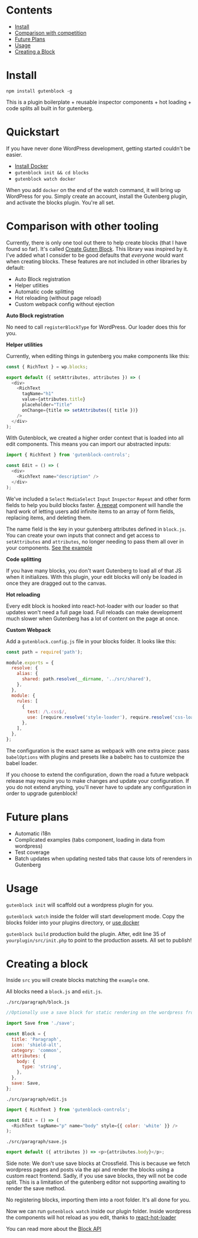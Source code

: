 # Contents

* [Install](#install)
* [Comparison with competition](#comparison-with-other-tooling)
* [Future Plans](#future-plans)
* [Usage](#usage)
* [Creating a Block](#creating-a-block)

# Install

`npm install gutenblock -g`

This is a plugin boilerplate + reusable inspector components + hot loading + code splits all built in for gutenberg.

# Quickstart

If you have never done WordPress development, getting started couldn't be easier.

* [Install Docker](https://store.docker.com/search?type=edition&offering=community)
* `gutenblock init && cd blocks`
* `gutenblock watch docker`

When you add `docker` on the end of the watch command, it will bring up WordPress for you. Simply create an account, install the Gutenberg plugin, and activate the blocks plugin. You're all set.

# Comparison with other tooling

Currently, there is only one tool out there to help create blocks (that I have found so far). It's called [Create Guten Block](https://github.com/ahmadawais/create-guten-block). This library was inspired by it. I've added what I consider to be good defaults that *everyone* would want when creating blocks. These features are not included in other libraries by default:

- Auto Block registration             
- Helper utlities         
- Automatic code splitting               
- Hot reloading (without page reload)    
- Custom webpack config without ejection 

**Auto Block registration**

No need to call `registerBlockType` for WordPress. Our loader does this for you.

**Helper utilities**

Currently, when editing things in gutenberg you make components like this:

```js
const { RichText } = wp.blocks;

export default ({ setAttributes, attributes }) => (
  <div>
    <RichText
      tagName="h1"
      value={attributes.title}
      placeholder="Title"
      onChange={title => setAttributes({ title })}
    />
  </div>
);
```

With Gutenblock, we created a higher order context that is loaded into all edit components. This means you can import our abstracted inputs:

```js
import { RichText } from 'gutenblock-controls';

const Edit = () => (
  <div>
    <RichText name="description" />
  </div>
);
```

We've included a `Select` `MediaSelect` `Input` `Inspector` `Repeat` and other form fields to help you build blocks faster. [A repeat](/plugin/src/example/inspector.js) component will handle the hard work of letting users add infinite items to an array of form fields, replacing items, and deleting them.

The name field is the key in your gutenberg attributes defined in `block.js`. You can create your own inputs that connect and get access to `setAttributes` and `attributes`, no longer needing to pass them all over in your components. [See the example](/controls/src/form/rich-text.js)

**Code splitting**

If you have many blocks, you don't want Gutenberg to load all of that JS when it initializes. With this plugin, your edit blocks will only be loaded in once they are dragged out to the canvas.

**Hot reloading**

Every edit block is hooked into react-hot-loader with our loader so that updates won't need a full page load. Full reloads can make development much slower when Gutenberg has a lot of content on the page at once.

**Custom Webpack**

Add a `gutenblock.config.js` file in your blocks folder. It looks like this:

```js
const path = require('path');

module.exports = {
  resolve: {
    alias: {
      shared: path.resolve(__dirname, '../src/shared'),
    },
  },
  module: {
    rules: [
      {
        test: /\.css$/,
        use: [require.resolve('style-loader'), require.resolve('css-loader')],
      },
    ],
  },
};
```

The configuration is the exact same as webpack with one extra piece: pass `babelOptions` with plugins and presets like a babelrc has to customize the babel loader.

If you choose to extend the configuration, down the road a future webpack release may require you to make changes and update your configuration. If you do not extend anything, you'll never have to update any configuration in order to upgrade gutenblock! 

# Future plans

* Automatic i18n
* Complicated examples (tabs component, loading in data from wordpress)
* Test coverage
* Batch updates when updating nested tabs that cause lots of rerenders in Gutenberg

# Usage

`gutenblock init` will scaffold out a wordpress plugin for you.

`gutenblock watch` inside the folder will start development mode. Copy the blocks folder into your plugins directory, or [use docker](https://gist.github.com/zackify/d8e428f93e018c3fbcce512414d02e62)

`gutenblock build` production build the plugin. After, edit line 35 of `yourplugin/src/init.php` to point to the production assets. All set to publish!

# Creating a block

Inside `src` you will create blocks matching the `example` one.

All blocks need a `block.js` and `edit.js`.

`./src/paragraph/block.js`

```js
//Optionally use a save block for static rendering on the wordpress frontend

import Save from './save';

const Block = {
  title: 'Paragraph',
  icon: 'shield-alt',
  category: 'common',
  attributes: {
    body: {
      type: 'string',
    },
  },
  save: Save,
};
```

`./src/paragraph/edit.js`

```js
import { RichText } from 'gutenblock-controls';

const Edit = () => (
  <RichText tagName="p" name="body" style={{ color: 'white' }} />
);
```

`./src/paragraph/save.js`

```js
export default ({ attributes }) => <p>{attributes.body}</p>;
```

Side note: We don't use save blocks at Crossfield. This is because we fetch wordpress pages and posts via the api and render the blocks using a custom react frontend. Sadly, if you use save blocks, they will not be code split. This is a limitation of the gutenberg editor not supporting awaiting to render the save method.

No registering blocks, importing them into a root folder. It's all done for you.

Now we can run `gutenblock watch` inside our plugin folder. Inside wordpress the components will hot reload as you edit, thanks to [react-hot-loader](https://github.com/gaearon/react-hot-loader)

You can read more about the [Block API](https://wordpress.org/gutenberg/handbook/block-api/)
